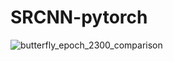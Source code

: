 # SRCNN-pytorch

![butterfly_epoch_2300_comparison](https://github.com/user-attachments/assets/9bd785c4-4134-473d-be5a-a17ee30cd347)
